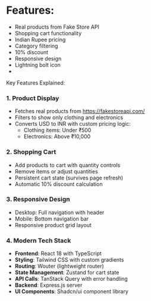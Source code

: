 # Features:
- Real products from Fake Store API
- Shopping cart functionality
- Indian Rupee pricing
- Category filtering
- 10% discount
- Responsive design
- Lightning bolt icon
- 
Key Features Explained:
### 1. Product Display
- Fetches real products from https://fakestoreapi.com/
- Filters to show only clothing and electronics
- Converts USD to INR with custom pricing logic:
  - Clothing items: Under ₹500
  - Electronics: Above ₹10,000

### 2. Shopping Cart
- Add products to cart with quantity controls
- Remove items or adjust quantities
- Persistent cart state (survives page refresh)
- Automatic 10% discount calculation

### 3. Responsive Design
- Desktop: Full navigation with header
- Mobile: Bottom navigation bar
- Responsive product grid layout

### 4. Modern Tech Stack
- **Frontend**: React 18 with TypeScript
- **Styling**: Tailwind CSS with custom gradients
- **Routing**: Wouter (lightweight router)
- **State Management**: Zustand for cart state
- **API Calls**: TanStack Query with error handling
- **Backend**: Express.js server
- **UI Components**: Shadcn/ui component library

